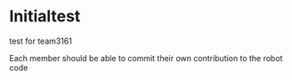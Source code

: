 # Initialtest
test for team3161

Each member should be able to commit their own contribution to the robot code
